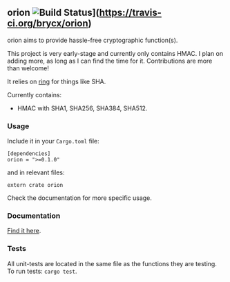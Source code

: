 ## orion ![Build Status](https://travis-ci.org/brycx/orion.svg?branch=master)](https://travis-ci.org/brycx/orion)

orion aims to provide hassle-free cryptographic function(s).

This project is very early-stage and currently only contains HMAC. I plan on adding
more, as long as I can find the time for it. Contributions are more than welcome!

It relies on [ring](https://github.com/briansmith/ring) for things like SHA.

Currently contains:
* HMAC with SHA1, SHA256, SHA384, SHA512.

### Usage
Include it in your `Cargo.toml` file:
```
[dependencies]
orion = ">=0.1.0"
```
and in relevant files:
```
extern crate orion
```
Check the documentation for more specific usage.
### Documentation
[Find it here](https://docs.rs/orion).

### Tests
All unit-tests are located in the same file as the functions they are testing.
To run tests: `cargo test`.
